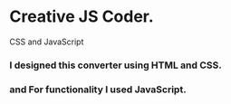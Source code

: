 # Creative JS Coder.


CSS and JavaScript

### I designed this converter using HTML and CSS. 
### and For functionality I used JavaScript.
